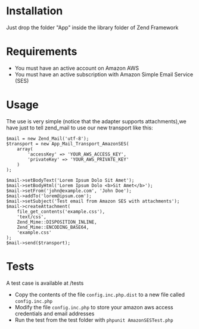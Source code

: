 Installation
============
Just drop the folder "App" inside the library folder of Zend Framework

Requirements
============
* You must have an active account on Amazon AWS
* You must have an active subscription with Amazon Simple Email Service (SES)

Usage
=====

The use is very simple (notice that the adapter supports attachments),we have just to tell zend_mail to use our new transport like this:

```
$mail = new Zend_Mail('utf-8');
$transport = new App_Mail_Transport_AmazonSES(
    array(
        'accessKey' => 'YOUR_AWS_ACCESS_KEY',
        'privateKey' => 'YOUR_AWS_PRIVATE_KEY'
    )
);

$mail->setBodyText('Lorem Ipsum Dolo Sit Amet');
$mail->setBodyHtml('Lorem Ipsum Dolo <b>Sit Amet</b>');
$mail->setFrom('john@example.com', 'John Doe');
$mail->addTo('lorem@ipsum.com');
$mail->setSubject('Test email from Amazon SES with attachments');
$mail->createAttachment(
    file_get_contents('example.css'), 
    'text/css',
    Zend_Mime::DISPOSITION_INLINE,
    Zend_Mime::ENCODING_BASE64,
    'example.css'
);
$mail->send($transport);
```

Tests
=====

A test case is available at /tests

* Copy the contents of the file `config.inc.php.dist` to a new file called `config.inc.php`
* Modify the file `config.inc.php` to store your amazon aws access credentials and email addresses
* Run the test from the test folder with `phpunit AmazonSESTest.php`